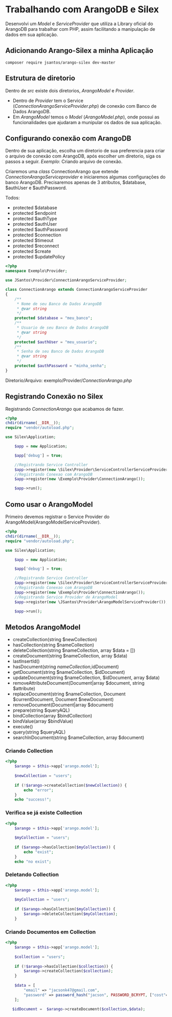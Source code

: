 # Trabalhando com ArangoDB e Silex
Desenvolvi um _Model_ e _ServiceProvider_ que utiliza a Library oficial do ArangoDB para trabalhar com PHP, assim facilitando a manipulação de dados em sua aplicação.
## Adicionando Arango-Silex a minha Aplicação
```
composer require jsantos/arango-silex dev-master

```
## Estrutura de diretorio
Dentro de _src_ existe dois diretorios, _ArangoModel_ e _Provider_.
* Dentro de _Provider_ tem o Service (_ConnectionArangoServiceProvider.php_) de conexão com Banco de Dados ArangoDB.
* Em _ArangoModel_ temos o _Model_ (_ArangoModel.php_), onde possui as funcionalidades que ajudaram a munipular os dados de sua aplicação.

## Configurando conexão com ArangoDB
Dentro de sua aplicação, escolha um diretorio de sua preferencia para criar o arquivo de conexão com ArangoDB, após escolher um diretorio, siga os passos a seguir.
_Exemplo_: Criando arquivo de conexão.

Criaremos uma _class_ ConnectionArango que extende _ConnectionArangoServiceprovider_ e iniciaremos algumas configurações do banco ArangoDB.
Precisaremos apenas de 3 atributos, $database, $authUser e $authPassword.


Todos:
* protected $database
* protected $endpoint
* protected $authType
* protected $authUser
* protected $authPassword
* protected $connection
* protected $timeout
* protected $reconnect
* protected $create
* protected $updatePolicy


```php
<?php
namespace Exemplo\Provider;

use JSantos\Provider\ConnectionArangoServiceProvider;

class ConnectionArango extends ConnectionArangoServiceProvider
{
    /**
     * Nome de seu Banco de Dados ArangoDB
     * @var string
     */
    protected $database = "meu_banco";
    /**
     * Usuario de seu Banco de Dados ArangoDB
     * @var string
     */
    protected $authUser = "meu_usuario";
    /**
     * Senha de seu Banco de Dados ArangoDB
     * @var string
     */
    protected $authPassword = "minha_senha";
}

```
Diretorio/Arquivo: exemplo/Provider/_ConnectionArango.php_

## Registrando Conexão no Silex
Registrando _ConnectionArango_ que acabamos de fazer.
```php
<?php
chdir(dirname(__DIR__));
require "vendor/autoload.php";

use Silex\Application;

    $app = new Application;

    $app['debug'] = true;

    //Registrando Service Controller
    $app->register(new \Silex\Provider\ServiceControllerServiceProvider());
    //Registrando Conexao com ArangoDB
    $app->register(new \Exemplo\Provider\ConnectionArango());

    $app->run();

```
## Como usar o ArangoModel
Primeiro devemos registrar o Service Provider do ArangoModel(ArangoModelServiceProvider).
```php
<?php
chdir(dirname(__DIR__));
require "vendor/autoload.php";

use Silex\Application;

    $app = new Application;

    $app['debug'] = true;

    //Registrando Service Controller
    $app->register(new \Silex\Provider\ServiceControllerServiceProvider());
    //Registrando Conexao com ArangoDB
    $app->register(new \Exemplo\Provider\ConnectionArango());
    //Registrando Service Provider de ArangoModel
    $app->register(new \JSantos\Provider\ArangoModelServiceProvider());

    $app->run();
```
## Metodos ArangoModel
* createCollection(string $newCollection)
* hasCollection(string $nameCollection)
* deleteCollection(string $nameCollection, array $data = [])
* createDocument(string $nameCollection, array $data)
* lastInsertId()
* hasDocument(string $nameCollection,$idDocument)
* getDocument(string $nameCollection, $idDocument)
* updateDocument(string $nameCollection, $idDocument, array $data)
* removeAttributeDocument(Document|array $document, string $attribute)
* replaceDocument(string $nameCollection, Document $currentDocument, Document $newDocument)
* removeDocument(Document|array $document)
* prepare(string $queryAQL)
* bindCollection(array $bindCollection)
* bindValue(array $bindValue)
* execute()
* query(string $queryAQL)
* searchInDocument(string $nameCollection, array $document)

### Criando Collection
```php
<?php
    $arango = $this->app['arango.model'];
    
    $newCollection = "users";
    
    if (!$arango->createCollection($newCollection)) {
        echo "error";
    }
    echo "success!";
```
### Verifica se já existe Collection
```php
<?php
    $arango = $this->app['arango.model'];
    
    $myCollection = "users";
    
    if ($arango->hasCollection($myCollection)) {
        echo "exist";
    }
    echo "no exist";
```
### Deletando Collection
```php
<?php
    $arango = $this->app['arango.model'];
    
    $myCollection = "users";
    
    if ($arango->hasCollection($myCollection)) {
        $arango->deleteCollection($myCollection);
    }
```
### Criando Documentos em Collection
```php
<?php
    $arango = $this->app['arango.model'];
   
    $collection = "users";
    
    if (!$arango->hasCollection($collection)) {
        $arango->createCollection($collection);
    }
    
    $data = [
        "email" => "jacsonk47@gmail.com",
        "password" => password_hash("jacson", PASSWORD_BCRYPT, ["cost"=>12])
    ];
    
   $idDocument =  $arango->createDocument($collection,$data);
```
